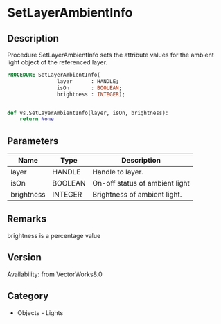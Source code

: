 # SetLayerAmbientInfo

## Description
Procedure SetLayerAmbientInfo sets the attribute values for the ambient light object of the referenced layer.

```pascal
PROCEDURE SetLayerAmbientInfo(
				layer      : HANDLE;
				isOn       : BOOLEAN;
				brightness : INTEGER);
```

```python

def vs.SetLayerAmbientInfo(layer, isOn, brightness):
    return None
```

## Parameters
|Name|Type|Description|
|---|---|---|
|layer|HANDLE|Handle to layer.|
|isOn|BOOLEAN|On-off status of ambient light|
|brightness|INTEGER|Brightness of ambient light.|

## Remarks
brightness is a percentage value

## Version
Availability: from VectorWorks8.0
## Category
* Objects - Lights

